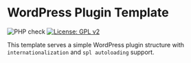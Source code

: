 # WordPress Plugin Template

![PHP check](https://github.com/marioke/WordPress-Plugin-Template/actions/workflows/php-check.yml/badge.svg)
[![License: GPL v2](https://img.shields.io/badge/License-GPL_v2-blue.svg)](https://www.gnu.org/licenses/old-licenses/gpl-2.0.en.html)

This template serves a simple WordPress plugin structure with `internationalization` and `spl autoloading` support.
